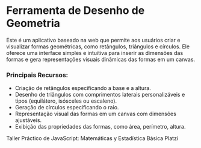 # Ferramenta de Desenho de Geometria

Este é um aplicativo baseado na web que permite aos usuários criar e visualizar formas geométricas, como retângulos, triângulos e círculos. Ele oferece uma interface simples e intuitiva para inserir as dimensões das formas e gera representações visuais dinâmicas das formas em um canvas.

### Principais Recursos:

- Criação de retângulos especificando a base e a altura.
- Desenho de triângulos com comprimentos laterais personalizáveis e tipos (equilátero, isósceles ou escaleno).
- Geração de círculos especificando o raio.
- Representação visual das formas em um canvas com dimensões ajustáveis.
- Exibição das propriedades das formas, como área, perímetro, altura.

Taller Práctico de JavaScript: Matemáticas y Estadística Básica
Platzi